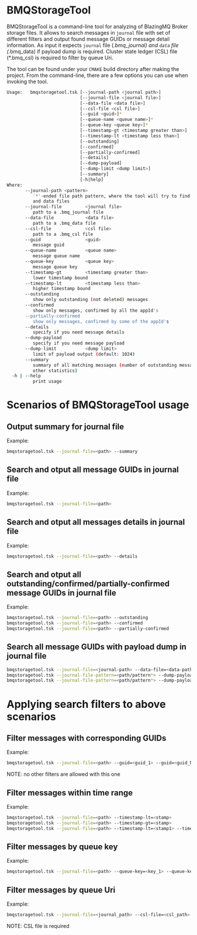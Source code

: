 BMQStorageTool
==============

BMQStorageTool is a command-line tool for analyzing of BlazingMQ Broker storage
files. It allows to search messages in `journal` file with set of different 
filters and output found message GUIDs or message detail information. 
As input it expects `journal` file (*.bmq_journal)
and `data` file (*.bmq_data) if payload dump is required. Cluster state
ledger (CSL) file (*.bmq_csl) is required to filter by queue Uri.

The tool can be found under your `CMAKE` build directory after making 
the project. From the command-line, there are a few options you can use when
invoking the tool.

```bash
Usage:   bmqstoragetool.tsk [--journal-path <journal path>]
                            [--journal-file <journal file>]
                            [--data-file <data file>]
                            [--csl-file <csl file>]
                            [--guid <guid>]*
                            [--queue-name <queue name>]*
                            [--queue-key <queue key>]*
                            [--timestamp-gt <timestamp greater than>]
                            [--timestamp-lt <timestamp less than>]
                            [--outstanding]
                            [--confirmed]
                            [--partially-confirmed]
                            [--details]
                            [--dump-payload]
                            [--dump-limit <dump limit>]
                            [--summary]
                            [-h|help]
Where:
       --journal-path <pattern>
          '*'-ended file path pattern, where the tool will try to find journal
          and data files
       --journal-file         <journal file>
          path to a .bmq_journal file
       --data-file            <data file>
          path to a .bmq_data file
       --csl-file             <csl file>
          path to a .bmq_csl file
       --guid                 <guid>
          message guid
       --queue-name           <queue name>
          message queue name
       --queue-key            <queue key>
          message queue key
       --timestamp-gt         <timestamp greater than>
          lower timestamp bound
       --timestamp-lt         <timestamp less than>
          higher timestamp bound
       --outstanding
          show only outstanding (not deleted) messages
       --confirmed
          show only messages, confirmed by all the appId's
       --partially-confirmed
          show only messages, confirmed by some of the appId's
       --details
          specify if you need message details
       --dump-payload
          specify if you need message payload
       --dump-limit           <dump limit>
          limit of payload output (default: 1024)
       --summary
          summary of all matching messages (number of outstanding messages and
          other statistics)
  -h | --help
          print usage
```

Scenarios of BMQStorageTool usage
=================================

Output summary for journal file
----------------------------------------
Example:
```bash
bmqstoragetool.tsk --journal-file=<path> --summary
```

Search and otput all message GUIDs in journal file
--------------------------------------------------
Example:
```bash
bmqstoragetool.tsk --journal-file=<path>
```

Search and otput all messages details in journal file
-----------------------------------------------------
Example:
```bash
bmqstoragetool.tsk --journal-file=<path> --details
```

Search and otput all outstanding/confirmed/partially-confirmed message GUIDs in journal file
--------------------------------------------------------------------------------------------
Example:
```bash
bmqstoragetool.tsk --journal-file=<path> --outstanding
bmqstoragetool.tsk --journal-file=<path> --confirmed 
bmqstoragetool.tsk --journal-file=<path> --partially-confirmed 
```

Search all message GUIDs with payload dump in journal file
----------------------------------------------------------------------
```bash
bmqstoragetool.tsk --journal-file=<journal-path> --data-file=<data-path> --dump-payload
bmqstoragetool.tsk --journal-file-pattern=<path/pattern*> --dump-payload
bmqstoragetool.tsk --journal-file-pattern=<path/pattern*> --dump-payload --payload-limit=64
```

Applying search filters to above scenarios
==========================================

Filter messages with corresponding GUIDs
----------------------------------------
Example:
```bash
bmqstoragetool.tsk --journal-file=<path> --guid=<guid_1> --guid=<guid_N>
```
NOTE: no other filters are allowed with this one

Filter messages within time range
---------------------------------
Example:
```bash
bmqstoragetool.tsk --journal-file=<path> --timestamp-lt=<stamp>
bmqstoragetool.tsk --journal-file=<path> --timestamp-gt=<stamp>
bmqstoragetool.tsk --journal-file=<path> --timestamp-lt=<stamp1> --timestamp-gt=<stamp2>
```

Filter messages by queue key
----------------------------
Example:
```bash
bmqstoragetool.tsk --journal-file=<path> --queue-key=<key_1> --queue-key=<key_N>
```

Filter messages by queue Uri
----------------------------
Example:
```bash
bmqstoragetool.tsk --journal-file=<journal_path> --csl-file=<csl_path> --queue-name=<queue_uri_1> --queue-name=<queue_uri_N>
```
NOTE: CSL file is required
